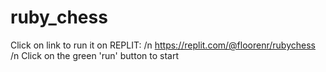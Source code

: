 # ruby_chess

Click on link to run it on REPLIT: /n
https://replit.com/@floorenr/rubychess /n
Click on the green 'run' button to start